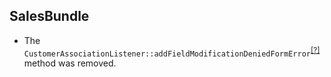 SalesBundle
-----------
* The `CustomerAssociationListener::addFieldModificationDeniedFormError`<sup>[[?]](https://github.com/oroinc/crm/tree/3.0.0-rc/src/Oro/Bundle/SalesBundle/Api/Form/EventListener/CustomerAssociationListener.php#L292 "Oro\Bundle\SalesBundle\Api\Form\EventListener\CustomerAssociationListener::addFieldModificationDeniedFormError")</sup> method was removed.


